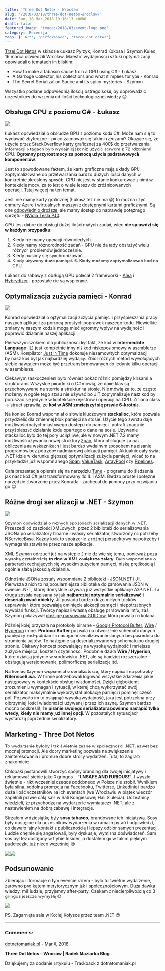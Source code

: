 ```yaml
---
title: 'Three Dot Netos - Wrocław'
slug: '/2018/03/18/three-dot-netos-wroclaw/'
date: Sun, 18 Mar 2018 19:16:13 +0000
draft: false
featured_image: 'images/2018/03/event-logo.png'
category: 'Recenzja'
tags: ['.Net', 'performance', 'three dot netos']
---
```


[Trzej Dot Netos](https://dotnetos.org/) w składzie Łukasz Pyrzyk, Konrad Kokosa i Szymon Kulec 16 marca odwiedzili Wrocław. Maestro wydajności i sztuki optymalizacji opowiadali o tematach im bliskim:

 *   How to make a tabasco sauce from a GPU using C# - Łukasz
 *   A Garbage Collector, his collections and what it implies for you - Konrad
 *   The Secret Serialization Sauce and its spicy mysteries - Szymon

Wszystko podlane odpowiednią ilością ostrego sosu, by doprowadzić uczestników do wrzenia od ilości technologicznej wiedzy 😉

Obsługa GPU z poziomu C# - Łukasz
---------------------------------

[![](https://radblog.pl/wp-content/uploads/2018/03/DYbRI3yXcAYQkcZ.jpg)](https://radblog.pl/wp-content/uploads/2018/03/DYbRI3yXcAYQkcZ.jpg)

Łukasz opowiedział o obsłudze GPU z poziomu kodu C#. Może nam się to wydawać zbyteczne - po co zajmować się takimi rzeczami? Okazuje się, że użycie przez StackOverflow karty graficznej za 400$ do przetwarzania informacji o tagach było wydajniejsze niż użycie serwera z 72 rdzeniami CPU. **Ogromny przyrost mocy za pomocą użycia podstawowych komponentów**.

Jest to spowodowane faktem, że karty graficzne mają układy GPU zoptymalizowane do przetwarzania bardzo dużych ilości danych w konkretnie określony sposób. CPU nie jest w stanie konkurować z nimi w kontekście mocy, za to jest o wiele lepszy do zróżnicowanych operacji. [Tutaj](https://www.quora.com/Whats-the-difference-between-a-CPU-and-a-GPU-When-I-switch-on-my-computer-it-shows-GPU-information-What-does-it-mean) więcej na ten temat.

Jeśli nie mamy karty graficznej (Łukasz też nie ma 😁) to można użyć chmury Azure i wirtualnych maszyn z dostępnymi kartami graficznymi. Są one [odpowiednio droższe](https://azure.microsoft.com/en-us/pricing/details/virtual-machines/linux/), ale mamy dostęp do naprawdę potężnego sprzętu - [NVidia Tesla P40](https://www.nvidia.com/object/accelerate-inference.html).

GPU jest dobre do obsługi dużej ilości małych zadań, więc **nie sprawdzi się w każdym przypadku**:

 1.  Kiedy nie mamy operacji równoleglych.
 2.  Kiedy mamy różnorodność zadań - GPU nie da rady obsłużyć wielu różnych problemów jednocześnie.
 3.  Kiedy musimy się synchronizować.
 4.  Kiedy używany dużo pamięci.
 	5.  Kiedy możemy zoptymalizować kod na CPU.

Łukasz do zabawy z obsługą GPU polecał 2 frameworki - [Alea](http://www.aleagpu.com/release/3_0_4/doc/) i [Hybrydizer](https://devblogs.nvidia.com/hybridizer-csharp/) - pozostałe nie są wspierane.

Optymalizacja zużycia pamięci - Konrad
--------------------------------------

[![](https://radblog.pl/wp-content/uploads/2018/03/DYbebQtXkAAZ_d0.jpg)](https://radblog.pl/wp-content/uploads/2018/03/DYbebQtXkAAZ_d0.jpg)

Konrad opowiedział o optymalizacji zużycia pamięci i przyśpieszania pracy naszych aplikacji za pomocą prostych poprawek naszego kodu. Niewielkie zmiany w naszym kodzie mogą mieć ogromny wpływ na wydajność i poprawić działanie naszej aplikacji.

Pierwszym szokiem dla publiczności był fakt, że kod w **Intermediate Language** (IL) jest kompletnie inny niż kod niskopoziomowy w asemblerze (ASM). Kompilator [Just In Time](https://www.telerik.com/blogs/understanding-net-just-in-time-compilation) dokonuje niesamowitych optymalizacji by nasz kod był jak najbardziej wydajny. Zbiór różnych metod wywołujących siebie nawzajem może być przetransformowanych do jedynie kilku operacji w asemblerze.

Ciekawym zaskoczeniem było również pokaz różnic pomiędzy klasami a strukturami. Wszyskie poradniki o C# mówią, że dane klas są przechowywane na stercie a struktur na stosie. Nie mówią za to, że często możemy w ogóle tego stosu nie używać bo JIT zoptymalizuje nasz kod by poruszać się jedynie w kontekście rejestrów i operacji na CPU. Zmiana class -> struct sprawiła, że **kod w ASM zmniejszył się prawie 6-krotnie**.

Na koniec Konrad wspomniał o słowie kluczowym **stackalloc**, które pozwala przydzielić dla zmiennej blok pamięci na stosie. Użycie tego zwrotu daje możliwości natychmiastowego dostepu do pamięci i potrafi znacznie przyśpieszyć działanie kodu opartego o dane na sosie. Używanie stackalloc było do tej pory uciążliwe, ale w nowym .NET 7.2 mamy możliwość używania nowej struktury [Span](http://adamsitnik.com/Span/#introduction), która obsługuje za nas obliczenia na wskaźnikach i jest bardzo wydajnym sposobem na pisanie programów bez potrzeby nadmiarowej alokacji pamięci. Aktualnie cały świat .NET idzie w kierunku głębszej optymalizacji zużycia pamięci, widać to na przykładzie już wspomnianego [Span](http://adamsitnik.com/Span/#introduction), [ValueTask](http://blog.i3arnon.com/2015/11/30/valuetask/), [ArrayPool](http://adamsitnik.com/Array-Pool/) czy [Pipelines](https://msdn.microsoft.com/en-us/library/ff963548.aspx).

Cała prezentacja opierała się na narzędziu [Tune](https://github.com/kkokosa/Tune) - programu do śledzenia jak nasz kod C# jest transformowany do IL i ASM. Bardzo proste i potężne narzędzie stworzone przez Konrada - zachęcał do pomocy przy rozwijaniu go 😊

Różne drogi serializacji w .NET - Szymon
----------------------------------------

[![](https://radblog.pl/wp-content/uploads/2018/03/20180316_201504.jpg)](https://radblog.pl/wp-content/uploads/2018/03/20180316_201504.jpg)

Szymon opowiedział o różnych sposobach serializacji danych w .NET. Przeszedł od zaszłości XMLowych, przez 2 biblioteki do serializowania JSONa po serializatory binarne i własny serializator, stworzony na potrzeby NServiceBusa. Każdy krok to spojrzenie z różnej perspektywy na potrzeby i wymagania stawiane przez nasze aplikacje.

XML Szymon odrzucił już na wstępie ;) nie dziwię się temu, ponieważ poza wysoką czytelnością **trudno w XML o większe zalety**. Było wspomniane o parserach cechujących się wysokim zużyciem pamięci, niską prędkością i ogólnie słabą jakością działania.

Odnośnie JSONa zostały wspomniane 2 biblioteki - [JSON.NET](https://www.newtonsoft.com/json) i [Jil](https://github.com/kevin-montrose/Jil). Pierwsza z nich to najpopularniejsza biblioteka do parsowania JSON w świecie .NET, której domyślnie używają już wszystkie aplikacje ASP.NET. Ta druga została napisana by jak **najbardziej optymalnie serializować i deserializować obiekty**. Jil posiada bardzo dużo małych tricków i usprawnień które pozwalają ominięcie alokacji pamięci i niepotrzebnych wywołań funkcji. Twórcy napisali własną obsługę parsowania Int'a, zaś Szymon pokazywał [obsługę parsowania GUID'ów](https://github.com/kevin-montrose/Jil/blob/master/Jil/Serialize/Methods.cs#L100), która powala na kolana.

Później kolej przyszła na protokoły binarne - [Google Protocol Buffer](https://developers.google.com/protocol-buffers/), [Wire](https://github.com/rogeralsing/Wire) / [Hyperion](https://github.com/akkadotnet/Hyperion) i inne. **Protocol Buffer** pozwala na utworzenie schematu danych pomiędzy end-pointami a następnie serializowanie danych bezpośrednio do strumienia bajtów. Te następnie są deserializowane wg schematu po drugiej stronie. Ciekawy koncept pozwalający na wysoką wydajność i mniejsze zużycie miejsca, kosztem czytelności. Podobnie działa **Wire / Hyperion**, które działają jedynie w środowisku .NET, ale są bardziej rozszerzalne - obsługują wersjonowanie, polimorficzną serializacje itd.

Na koniec Szymon wspomniał o serializatorze, który napisali na potrzeby **NServiceBusa.** W firmie potrzebowali logować wszystkie zdarzenia jakie następowały w kontekście obsługi wiadomości. Dzięki głębokiemu zrozumieniu wymagań i sytuacji, w której chcą wykorzystać swój serializator, maksymalnie wykorzystali alokację pamięci i pominęli część pól. Pozwoliło im to osiągnąć wysoką wydajność, jaka jest potrzebna przy olbrzymiej ilości wiadomości używanej przez ich szynę. Szymon bardzo mocno podkreślił, że **pisanie swojego serializatora powinno nastąpić tylko wtedy, kiedy nie mamy już innej opcji**. W pozostałych sytuacjach wystarczą poprzednie serializatory.

Marketing - Three Dot Netos
---------------------------

To wydarzenie byłoby i tak świetnie znane w społeczności .NET, nawet bez mocnej promocji. Ale dobry marketing pozwala na zwiększenie zainteresowania i promuje dobre strony wydarzeń. Tutaj to zagrało znakomicie:

Chłopaki postanowili stworzyć spójny branding dla swojej inicjatywy i reklamować siebie jako 3 gringos - **"UNSAFE AND FURIOUS!"**. I wyszło świetnie - nikt wcześniej czegoś podobnego w Polsce nie zrobił. Wynikiem była silna, oddolna promocja na Facebooku, Twitterze, Linkedinie i bardzo duża ilość uczestników na ich eventach (we Wrocławiu w piątek wieczór zapełnili prawie całą salę w Sali Kongresowej Hali Stulecia). Uczestnicy wiedzieli, że przychodzą na wydarzenie wymiataczy .NET, ale z nastawieniem na dobrą zabawę i integracje.

Strzałem w dziesiątkę były **sosy tabasco**, brandowane ich inicjatywą. Sosy były dostępne dla uczestników wydarzenia w ramach pytań i odpowiedzi, co dawało fajny kontakt z publicznością i lepszy odbiór samych prezentacji. Ludzie chętnie się angażowali, były dyskusje, wymiana doświadczeń. Sam sos był też dostępny w trybie Insider, ja dostałem go w takim pięknym pudełeczku już nieco wcześniej 😉

[![](https://radblog.pl/wp-content/uploads/2018/03/DYRKTb4WkAEiR-L.jpg)](https://radblog.pl/wp-content/uploads/2018/03/DYRKTb4WkAEiR-L.jpg)[![](https://radblog.pl/wp-content/uploads/2018/03/20180228_114921-2.jpg)](https://radblog.pl/wp-content/uploads/2018/03/20180228_114921-2.jpg)

Podsumowanie
------------

Zbierając informacje o tym evencie razem - było to świetne wydarzenie, zarówno pod kątem merytorycznym jak i społecznościowym. Duża dawka wiedzy, mili ludzie, przyjemny after-party. Czekam z niecierpliwością co 3 gringos jeszcze wymyślą 😊

[![](https://radblog.pl/wp-content/uploads/2018/03/DYkI2D4WAAAQztU.jpg)](https://radblog.pl/wp-content/uploads/2018/03/DYkI2D4WAAAQztU.jpg)

PS. Zagarnięta sala w Kociej Kołysce przez team .NET 😉

---
### Comments:
#### 
[dotnetomaniak.pl](https://dotnetomaniak.pl/Three-Dot-Netos-Wroclaw-Radek-Maziarka-Blog "") - <time datetime="2018-03-18 20:30:29">Mar 0, 2018</time>

**Three Dot Netos – Wrocław | Radek Maziarka Blog**

Dziękujemy za dodanie artykułu - Trackback z dotnetomaniak.pl
